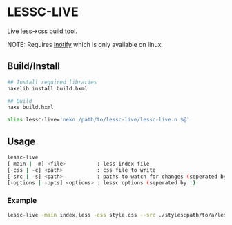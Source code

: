 
LESSC-LIVE
==========
Live less→css build tool.


NOTE: Requires [inotify](https://github.com/tong/hxinotify) which is only available on linux.


## Build/Install
```sh
## Install required libraries
haxelib install build.hxml

## Build
haxe build.hxml
```

```sh
alias lessc-live='neko /path/to/lessc-live/lessc-live.n $@'
```


## Usage
```sh
lessc-live
[-main | -m] <file>          : less index file
[-css | -c] <path>           : css file to write
[-src | -s] <path>           : paths to watch for changes (seperated by :)
[-options | -opts] <options> : lessc options (seperated by :)
```


### Example
```sh
lessc-live -main index.less -css style.css --src ./styles:path/to/a/less/lib --options --source-map:--clean-css='--s1 --advanced'
```
